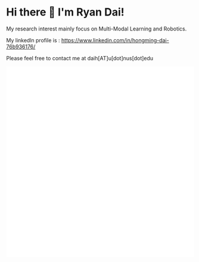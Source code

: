 #                                                   Hi there 👋 I'm Ryan Dai!

My research interest mainly focus on Multi-Modal Learning and Robotics.

My linkedln profile is : https://www.linkedin.com/in/hongming-dai-76b936176/

Please feel free to contact me at daih[AT]u[dot]nus[dot]edu
    
![Metrics](https://github.com/johncruyff14/johncruyff14/blob/main/github-metrics.svg)



